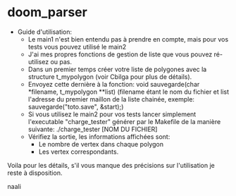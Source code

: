 # doom_parser

- Guide d'utilisation:
  - Le main1 n'est bien entendu pas à prendre en compte, mais pour vos tests vous pouvez utilisé le main2
  - J'ai mes propres fonctions de gestion de liste que vous pouvez ré-utilisez ou pas.
  - Dans un premier temps créer votre liste de polygones avec la structure t_mypolygon (voir Cbilga pour plus de détails).
  - Envoyez cette dernière à la fonction: void sauvegarde(char *filename, t_mypolygon **list) (filename étant le nom du fichier et list l'adresse du premier maillon de la liste chainée, exemple: sauvegarde("toto.save", &start);)
  - Si vous utilisez le main2 pour vos tests lancer simplement l'executable "charge_tester" générer par le Makefile de la manière suivante: ./charge_tester [NOM DU FICHIER]
  - Vérifiez la sortie, les informations affichées sont:
    - Le nombre de vertex dans chaque polygon
    - Les vertex correspondants.

Voila pour les détails, s'il vous manque des précisions sur l'utilisation je reste à disposition.

naali
